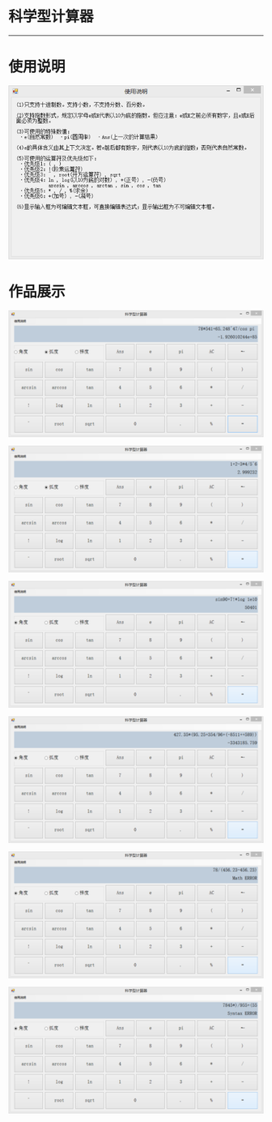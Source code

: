 # 科学型计算器


----------
# 使用说明  
![](picture/help.png)  

# 作品展示  
![](picture/test1.png)  

![](picture/test2.png)  

![](picture/test3.png)  

![](picture/test4.png)  

![](picture/test5.png)  

![](picture/test6.png)  
